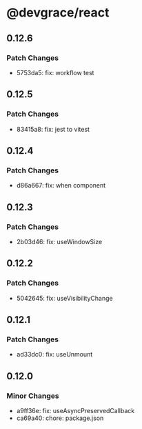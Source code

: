 # @devgrace/react

## 0.12.6

### Patch Changes

- 5753da5: fix: workflow test

## 0.12.5

### Patch Changes

- 83415a8: fix: jest to vitest

## 0.12.4

### Patch Changes

- d86a667: fix: when component

## 0.12.3

### Patch Changes

- 2b03d46: fix: useWindowSize

## 0.12.2

### Patch Changes

- 5042645: fix: useVisibilityChange

## 0.12.1

### Patch Changes

- ad33dc0: fix: useUnmount

## 0.12.0

### Minor Changes

- a9ff36e: fix: useAsyncPreservedCallback
- ca69a40: chore: package.json
